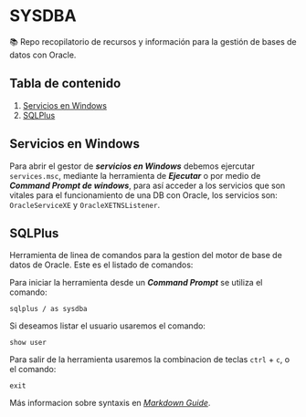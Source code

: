# SYSDBA

📚 Repo recopilatorio de recursos y información para la gestión de bases de datos con Oracle.

## **Tabla de contenido** ##
1. [Servicios en Windows](#Servicios-en-Windows)
2. [SQLPlus](#SQLPlus)


## Servicios en Windows ##

Para abrir el gestor de ***servicios en Windows*** debemos ejercutar `services.msc`, mediante la herramienta de ***Ejecutar*** o por medio de ***Command Prompt de windows***, para así acceder a los servicios que son vitales para el funcionamiento de una DB con Oracle, los servicios son: `OracleServiceXE` y `OracleXETNSListener`.

## SQLPlus

Herramienta de linea de comandos para la gestion del motor de base de datos de Oracle. Este es el listado de comandos:

Para iniciar la herramienta desde un ***Command Prompt*** se utiliza el comando:

```
sqlplus / as sysdba
```

Si deseamos listar el usuario usaremos el comando:

```
show user
```

Para salir de la herramienta usaremos la combinacion de teclas `ctrl` + `c`, o el comando:

```
exit
```

Más informacion sobre syntaxis en *[Markdown Guide](https://www.markdownguide.org/basic-syntax/)*.
